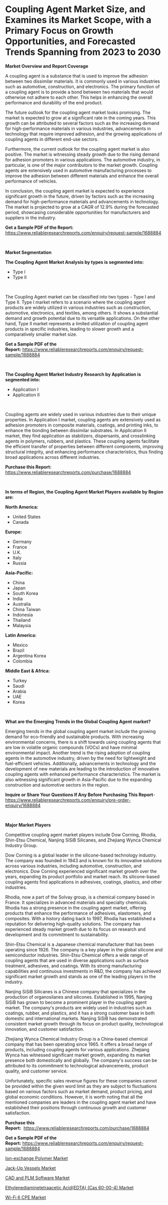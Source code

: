 <p><h1>Coupling Agent Market Size, and Examines its Market Scope, with a Primary Focus on Growth Opportunities, and Forecasted Trends Spanning from 2023 to 2030</h1></p><p><strong>Market Overview and Report Coverage</strong></p>
<p><p>A coupling agent is a substance that is used to improve the adhesion between two dissimilar materials. It is commonly used in various industries such as automotive, construction, and electronics. The primary function of a coupling agent is to provide a bond between two materials that would otherwise not adhere to each other. This helps in enhancing the overall performance and durability of the end product.</p><p>The future outlook for the coupling agent market looks promising. The market is expected to grow at a significant rate in the coming years. This growth can be attributed to several factors such as the increasing demand for high-performance materials in various industries, advancements in technology that require improved adhesion, and the growing applications of coupling agents in different end-use sectors.</p><p>Furthermore, the current outlook for the coupling agent market is also positive. The market is witnessing steady growth due to the rising demand for adhesion promoters in various applications. The automotive industry, in particular, is one of the major contributors to the market growth. Coupling agents are extensively used in automotive manufacturing processes to improve the adhesion between different materials and enhance the overall performance of vehicles.</p><p>In conclusion, the coupling agent market is expected to experience significant growth in the future, driven by factors such as the increasing demand for high-performance materials and advancements in technology. The market is projected to grow at a CAGR of 12.9% during the forecasted period, showcasing considerable opportunities for manufacturers and suppliers in the industry.</p></p>
<p><strong>Get a Sample PDF of the Report:</strong> <a href="https://www.reliableresearchreports.com/enquiry/request-sample/1688884">https://www.reliableresearchreports.com/enquiry/request-sample/1688884</a></p>
<p>&nbsp;</p>
<p><strong>Market Segmentation</strong></p>
<p><strong>The Coupling Agent Market Analysis by types is segmented into:</strong></p>
<p><ul><li>Type I</li><li>Type II</li></ul></p>
<p>&nbsp;</p>
<p><p>The Coupling Agent market can be classified into two types - Type I and Type II. Type I market refers to a scenario where the coupling agent products are widely utilized in various industries such as construction, automotive, electronics, and textiles, among others. It shows a substantial demand and growth potential due to its versatile applications. On the other hand, Type II market represents a limited utilization of coupling agent products in specific industries, leading to slower growth and a comparatively smaller market size.</p></p>
<p><strong>Get a Sample PDF of the Report:</strong>&nbsp;<a href="https://www.reliableresearchreports.com/enquiry/request-sample/1688884">https://www.reliableresearchreports.com/enquiry/request-sample/1688884</a></p>
<p>&nbsp;</p>
<p><strong>The Coupling Agent Market Industry Research by Application is segmented into:</strong></p>
<p><ul><li>Application I</li><li>Application II</li></ul></p>
<p>&nbsp;</p>
<p><p>Coupling agents are widely used in various industries due to their unique properties. In Application I market, coupling agents are extensively used as adhesion promoters in composite materials, coatings, and printing inks, to enhance the bonding between dissimilar substrates. In Application II market, they find application as stabilizers, dispersants, and crosslinking agents in polymers, rubbers, and plastics. These coupling agents facilitate the efficient transfer of properties between different components, improving structural integrity, and enhancing performance characteristics, thus finding broad applications across different industries.</p></p>
<p><strong>Purchase this Report:</strong>&nbsp; <a href="https://www.reliableresearchreports.com/purchase/1688884">https://www.reliableresearchreports.com/purchase/1688884</a></p>
<p>&nbsp;</p>
<p><strong>In terms of Region, the Coupling Agent Market Players available by Region are:</strong></p>
<p>
    <p> <strong> North America: </strong>
        <ul>
            <li>United States</li>
            <li>Canada</li>
        </ul>
        </p> 
    <p> <strong> Europe: </strong>
        <ul>
            <li>Germany</li>
            <li>France</li>
            <li>U.K.</li>
            <li>Italy</li>
            <li>Russia</li>
        </ul>
        </p> 
    <p> <strong> Asia-Pacific: </strong>
        <ul>
            <li>China</li>
            <li>Japan</li>
            <li>South Korea</li>
            <li>India</li>
            <li>Australia</li>
            <li>China Taiwan</li>
            <li>Indonesia</li>
            <li>Thailand</li>
            <li>Malaysia</li>
        </ul>
        </p> 
    <p> <strong> Latin America: </strong>
        <ul>
            <li>Mexico</li>
            <li>Brazil</li>
            <li>Argentina Korea</li>
            <li>Colombia</li>
        </ul>
        </p> 
    <p> <strong> Middle East & Africa: </strong>
        <ul>
            <li>Turkey</li>
            <li>Saudi</li>
            <li>Arabia</li>
            <li>UAE</li>
            <li>Korea</li>
        </ul>
    </p>
    </p>
<p>&nbsp;</p>
<p><strong>What are the Emerging Trends in the Global Coupling Agent market?</strong></p>
<p><p>Emerging trends in the global coupling agent market include the growing demand for eco-friendly and sustainable products. With increasing environmental concerns, there is a shift towards using coupling agents that are low in volatile organic compounds (VOCs) and have minimal environmental impact. Another trend is the rising adoption of coupling agents in the automotive industry, driven by the need for lightweight and fuel-efficient vehicles. Additionally, advancements in technology and the development of new materials are leading to the introduction of innovative coupling agents with enhanced performance characteristics. The market is also witnessing significant growth in Asia-Pacific due to the expanding construction and automotive sectors in the region.</p></p>
<p><strong>Inquire or Share Your Questions If Any Before Purchasing This Report</strong>- <a href="https://www.reliableresearchreports.com/enquiry/pre-order-enquiry/1688884">https://www.reliableresearchreports.com/enquiry/pre-order-enquiry/1688884</a></p>
<p>&nbsp;</p>
<p><strong>Major Market Players</strong></p>
<p><p>Competitive coupling agent market players include Dow Corning, Rhodia, Shin-Etsu Chemical, Nanjing SiSiB Silicanes, and Zhejiang Wynca Chemical Industry Group. </p><p>Dow Corning is a global leader in the silicone-based technology industry. The company was founded in 1943 and is known for its innovative solutions across various industries, including automotive, construction, and electronics. Dow Corning experienced significant market growth over the years, expanding its product portfolio and market reach. Its silicone-based coupling agents find applications in adhesives, coatings, plastics, and other industries.</p><p>Rhodia, now a part of the Solvay group, is a chemical company based in France. It specializes in advanced materials and specialty chemicals. Rhodia has a strong presence in the coupling agent market, offering products that enhance the performance of adhesives, elastomers, and composites. With a history dating back to 1997, Rhodia has established a reputation for delivering high-quality solutions. The company has experienced steady market growth due to its focus on research and development and its commitment to sustainability.</p><p>Shin-Etsu Chemical is a Japanese chemical manufacturer that has been operating since 1926. The company is a key player in the global silicone and semiconductor industries. Shin-Etsu Chemical offers a wide range of coupling agents that are used in diverse applications such as surface treatment, adhesives, and coatings. With its strong manufacturing capabilities and continuous investments in R&D, the company has achieved significant market growth and stands as one of the leading players in the industry.</p><p>Nanjing SiSiB Silicanes is a Chinese company that specializes in the production of organosilanes and silicones. Established in 1995, Nanjing SiSiB has grown to become a prominent player in the coupling agent market. The company's products are widely used in industries such as coatings, rubber, and plastics, and it has a strong customer base in both domestic and international markets. Nanjing SiSiB has demonstrated consistent market growth through its focus on product quality, technological innovation, and customer satisfaction.</p><p>Zhejiang Wynca Chemical Industry Group is a China-based chemical company that has been operating since 1965. It offers a broad range of products, including coupling agents for various applications. Zhejiang Wynca has witnessed significant market growth, expanding its market presence both domestically and globally. The company's success can be attributed to its commitment to technological advancements, product quality, and customer service.</p><p>Unfortunately, specific sales revenue figures for these companies cannot be provided within the given word limit as they are subject to fluctuations based on various factors such as market demand, product pricing, and global economic conditions. However, it is worth noting that all the mentioned companies are leaders in the coupling agent market and have established their positions through continuous growth and customer satisfaction.</p></p>
<p><strong>Purchase this Report:</strong>&nbsp;&nbsp;<a href="https://www.reliableresearchreports.com/purchase/1688884">https://www.reliableresearchreports.com/purchase/1688884</a></p>
<p></p>
<p><strong>Get a Sample PDF of the Report:</strong>&nbsp;<a href="https://www.reliableresearchreports.com/enquiry/request-sample/1688884">https://www.reliableresearchreports.com/enquiry/request-sample/1688884</a></p>
<p><p><a href="https://github.com/AKSHATREPORTPRIME/Market-Research-Report-List-1/blob/main/ion-exchange-polymer-market.md">Ion-exchange Polymer Market</a></p><p><a href="https://medium.com/@lottierunte2662/jack-up-vessels-market-competitive-analysis-market-trends-and-forecast-to-2030-02449c852531">Jack-Up Vessels Market</a></p><p><a href="https://www.linkedin.com/pulse/cad-plm-software-market-size-2023-2030-global-industrial/">CAD and PLM Software Market</a></p><p><a href="https://www.linkedin.com/pulse/decoding-ethylenediaminetetraacetic-acidedta-cas-60-00-4-market/">Ethylenediaminetetraacetic Acid(EDTA) (Cas 60-00-4) Market</a></p><p><a href="https://medium.com/@eltaroberts2662/decoding-wi-fi-6-cpe-market-metrics-market-share-trends-and-growth-patterns-023d675c7835">Wi-Fi 6 CPE Market</a></p></p>